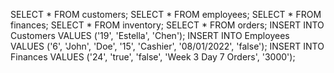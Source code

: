 SELECT * FROM customers;
SELECT * FROM employees;
SELECT * FROM finances;
SELECT * FROM inventory;
SELECT * FROM orders;
INSERT INTO Customers VALUES ('19', 'Estella', 'Chen');
INSERT INTO Employees VALUES ('6', 'John', 'Doe', '15', 'Cashier', '08/01/2022', 'false');
INSERT INTO Finances VALUES ('24', 'true', 'false', 'Week 3 Day 7 Orders', '3000');